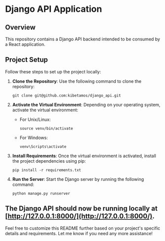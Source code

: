 # Django API Application

## Overview
This repository contains a Django API backend intended to be consumed by a React application.

## Project Setup

Follow these steps to set up the project locally:

1. **Clone the Repository**: Use the following command to clone the repository:

    ```
    git clone git@github.com:kibetamos/django_api.git
    ```
2. **Activate the Virtual Environment**: Depending on your operating system, activate the virtual environment:
    - For Unix/Linux:
        ```
        source venv/bin/activate
        ```
    - For Windows:

        ```
        venv\Scripts\activate
        ```
3. **Install Requirements**: Once the virtual environment is activated, install the project dependencies using pip:
    ```
    pip install -r requirements.txt
    ```
4. **Run the Server**: Start the Django server by running the following command:
    ```
    python manage.py runserver
    ```
The Django API should now be running locally at [http://127.0.0.1:8000/](http://127.0.0.1:8000/).
---
Feel free to customize this README further based on your project's specific details and requirements. Let me know if you need any more assistance!


